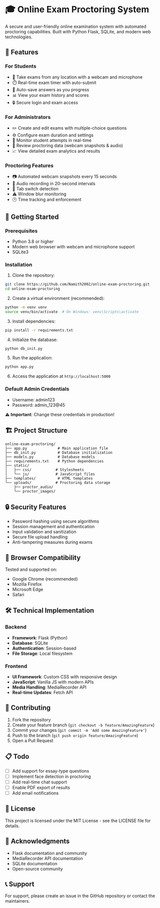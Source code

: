 # 🎓 Online Exam Proctoring System

A secure and user-friendly online examination system with automated proctoring capabilities. Built with Python Flask, SQLite, and modern web technologies.

## 🌟 Features

### For Students
- 📝 Take exams from any location with a webcam and microphone
- ⏱️ Real-time exam timer with auto-submit
- 💾 Auto-save answers as you progress
- 📊 View your exam history and scores
- 🔒 Secure login and exam access

### For Administrators
- ✏️ Create and edit exams with multiple-choice questions
- ⚙️ Configure exam duration and settings
- 👥 Monitor student attempts in real-time
- 📸 Review proctoring data (webcam snapshots & audio)
- 📈 View detailed exam analytics and results

### Proctoring Features
- 📷 Automated webcam snapshots every 15 seconds
- 🎤 Audio recording in 20-second intervals
- 🚫 Tab switch detection
- ⚠️ Window blur monitoring
- 🕒 Time tracking and enforcement

## 🚀 Getting Started

### Prerequisites
- Python 3.8 or higher
- Modern web browser with webcam and microphone support
- SQLite3

### Installation

1. Clone the repository:
```bash
git clone https://github.com/Namith2002/online-exam-proctoring.git
cd online-exam-proctoring
```

2. Create a virtual environment (recommended):
```bash
python -m venv venv
source venv/bin/activate  # On Windows: venv\Scripts\activate
```

3. Install dependencies:
```bash
pip install -r requirements.txt
```

4. Initialize the database:
```bash
python db_init.py
```

5. Run the application:
```bash
python app.py
```

6. Access the application at `http://localhost:5000`

### Default Admin Credentials
- Username: admin123
- Password: admin_123@45

⚠️ **Important**: Change these credentials in production!

## 🏗️ Project Structure

```
online-exam-proctoring/
├── app.py              # Main application file
├── db_init.py          # Database initialization
├── models.py           # Database models
├── requirements.txt    # Python dependencies
├── static/            
│   ├── css/           # Stylesheets
│   └── js/            # JavaScript files
├── templates/          # HTML templates
└── uploads/           # Proctoring data storage
    ├── proctor_audio/
    └── proctor_images/
```

## 🔒 Security Features

- Password hashing using secure algorithms
- Session management and authentication
- Input validation and sanitization
- Secure file upload handling
- Anti-tampering measures during exams

## 📱 Browser Compatibility

Tested and supported on:
- Google Chrome (recommended)
- Mozilla Firefox
- Microsoft Edge
- Safari

## 🛠️ Technical Implementation

### Backend
- **Framework**: Flask (Python)
- **Database**: SQLite
- **Authentication**: Session-based
- **File Storage**: Local filesystem

### Frontend
- **UI Framework**: Custom CSS with responsive design
- **JavaScript**: Vanilla JS with modern APIs
- **Media Handling**: MediaRecorder API
- **Real-time Updates**: Fetch API

## 🤝 Contributing

1. Fork the repository
2. Create your feature branch (`git checkout -b feature/AmazingFeature`)
3. Commit your changes (`git commit -m 'Add some AmazingFeature'`)
4. Push to the branch (`git push origin feature/AmazingFeature`)
5. Open a Pull Request

## 📋 Todo

- [ ] Add support for essay-type questions
- [ ] Implement face detection in proctoring
- [ ] Add real-time chat support
- [ ] Enable PDF export of results
- [ ] Add email notifications

## 📄 License

This project is licensed under the MIT License - see the LICENSE file for details.

## 🙏 Acknowledgments

- Flask documentation and community
- MediaRecorder API documentation
- SQLite documentation
- Open-source community

## 📞 Support

For support, please create an issue in the GitHub repository or contact the maintainers.
